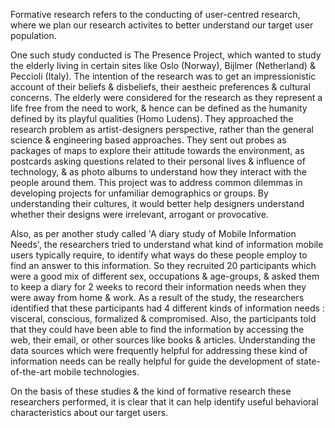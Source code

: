 Formative research refers to the conducting of user-centred research, where we plan our research activites to better understand our
target user population.

One such study conducted is The Presence Project, which wanted to study the elderly living in certain sites like Oslo (Norway), Bijlmer (Netherland) & Peccioli (Italy). The intention of the research was to get an impressionistic account of 
their beliefs & disbeliefs, their aestheic preferences & cultural concerns. The elderly were considered for the research as they represent a life free from the need to work, & hence can be defined as the humanity defined by its playful
qualities (Homo Ludens). They approached the research problem as artist-designers perspective, rather than the general science & engineering based approaches. They sent out probes as packages of maps to explore their attitude towards the
environment, as postcards asking questions related to their personal lives & influence of technology, & as photo albums to understand how they interact with the people around them. This project was to address common dilemmas in developing projects for unfamiliar demographics or groups. By understanding their cultures, it would better help designers understand whether their designs were irrelevant, arrogant or provocative.

Also, as per another study called 'A diary study of Mobile Information Needs', the researchers tried to understand what kind of information mobile users typically require, to identify what ways do these people employ to find an answer to this information. So they recruited 20 participants which were a good mix of different sex, occupations & age-groups, & asked them to keep a diary for 2 weeks to record their information needs when they were away from home & work. As a result of the study, the researchers identified that these participants had 4 different kinds of information needs : visceral, conscious, formalized & compromised. Also, the participants told that they could have been able to find the information by accessing the web, their email, or other sources like books & articles. Understanding the data sources which were frequently helpful for addressing these kind of information needs can be really helpful for guide the development of state-of-the-art mobile technologies. 

On the basis of these studies & the kind of formative research these researchers performed, it is clear that it can help identify useful behavioral characteristics about our target users.
